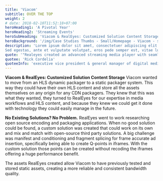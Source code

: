 ```yaml
---
title: 'Viacom'
subtitle: OVER THE TOP
weight: 2
# date: 2018-02-10T11:52:18+07:00
heroHeading1: 'A Pivotal Year'
heroHeading2: 'Streaming Events'
heroSubHeading: 'Viacom & RealEyes: Customized Solution Content Storage'
heroBackground: '/img/Case Studies Thumbs - Small/Homepage - Viacom - small.jpg'
description: 'Lorem ipsum dolor sit amet, consectetuer adipiscing elit. Phasellus hendrerit. Pellentesque aliquet nibh nec urna. In nisi neque, aliquet vel, dapibus id, mattis vel, nisi. Sed pretium, ligula sollicitudin laoreet viverra, tortor libero sodales leo, eget blandit nunc tortor eu nibh. Nullam mollis. Ut justo. Suspendisse potenti.
Sed egestas, ante et vulputate volutpat, eros pede semper est, vitae luctus metus libero eu augue. Morbi purus libero, faucibus adipiscing, commodo quis, gravida id, est. Sed lectus. Praesent elementum hendrerit tortor. Sed semper lorem at felis. Vestibulum volutpat, lacus a ultrices sagittis, mi neque euismod dui, eu pulvinar nunc sapien ornare nisl. Phasellus pede arcu, dapibus eu, fermentum et, dapibus sed, urna.'
quote: '"Realeyes created an advanced streaming media player with seamless clientside ad stitching for desktop and mobile web, worked as a trusted and valued partner to determine the best format and test multiple levels of redundancy, failover architecture and delivery."'
quotee: 'Rick Cordelia'
quoteeInfo: 'executive vice president & general manager of digital media, NBC Sports Group'
---
```


**Viacom & RealEyes: Customized Solution Content Storage**
Viacom wanted to move from an HLS dynamic packager to a static packager system. This way  they could have their own HLS content and store all the assets themselves on any origin for any CDN packagers. They knew that this was what they wanted, they turned to RealEyes for our expertise in media workflows and HLS content, and because they knew we could get it done with technology they could easily manage in the future. 

**No Existing Solutions? No Problem.**
RealEyes went to work researching open source encoding and packaging applications. When no good solution could be found, a custom solution was created that could work on its own and mix and match with open-source third party solutions. A big challenge was manifest and conditioning and fragment splicing for frame accurate ad insertion, specifically being able to create Q-points in iframes. With the custom solution those points can be created without recoding the iframes offering a huge performance benefit.  

The assets RealEyes created allow Viacom to have previously tested and stored static assets, creating a more reliable and consistent bandwidth quality. 
